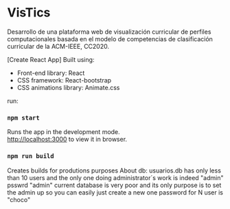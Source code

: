# VisTics
Desarrollo de una plataforma web de visualización curricular de perfiles computacionales basada en el modelo de competencias de clasificación curricular de la ACM-IEEE, CC2020.

[Create React App]
Built using:

- Front-end library: React
- CSS framework: React-bootstrap
- CSS animations library: Animate.css

run:

### `npm start`

Runs the app in the development mode.\
 [http://localhost:3000](http://localhost:3000) to view it in browser.



### `npm run build`
Creates builds for produtions purposes
About db: usuarios.db has only less than 10 users and the only one doing administrator´s work is indeed "admin" psswrd "admin"
current database is very poor and its only purpose is to set the admin up so you can easily just create a new one
password for N user is "choco"
